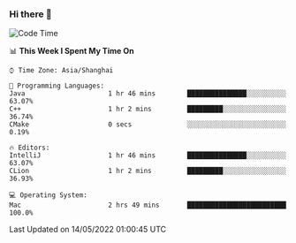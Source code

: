 ### Hi there 👋


<!--START_SECTION:waka-->
![Code Time](http://img.shields.io/badge/Code%20Time-0%20secs-blue)

📊 **This Week I Spent My Time On** 

```text
⌚︎ Time Zone: Asia/Shanghai

💬 Programming Languages: 
Java                     1 hr 46 mins        ███████████████░░░░░░░░░░   63.07% 
C++                      1 hr 2 mins         █████████░░░░░░░░░░░░░░░░   36.74% 
CMake                    0 secs              ░░░░░░░░░░░░░░░░░░░░░░░░░   0.19%

🔥 Editors: 
IntelliJ                 1 hr 46 mins        ███████████████░░░░░░░░░░   63.07% 
CLion                    1 hr 2 mins         █████████░░░░░░░░░░░░░░░░   36.93%

💻 Operating System: 
Mac                      2 hrs 49 mins       █████████████████████████   100.0%

```


 Last Updated on 14/05/2022 01:00:45 UTC
<!--END_SECTION:waka-->

<!--
**SillyPasty/SillyPasty** is a ✨ _special_ ✨ repository because its `README.md` (this file) appears on your GitHub profile.

Here are some ideas to get you started:

- 🔭 I’m currently working on ...
- 🌱 I’m currently learning ...
- 👯 I’m looking to collaborate on ...
- 🤔 I’m looking for help with ...
- 💬 Ask me about ...
- 📫 How to reach me: ...
- 😄 Pronouns: ...
- ⚡ Fun fact: ...
-->


